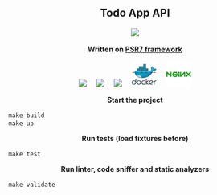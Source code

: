 <h2 align="center">Todo App API</h2>
<p align="center">
    <img width="150px" src="https://user-images.githubusercontent.com/51407990/121008038-f5141080-c7ab-11eb-8c5c-3865e09c6bf1.jpg" />
</p>
<p align="center">
    <b>Written on <a href="https://github.com/Arslanoov/psr-framework">PSR7 framework</a></b> <br /><br />
    <img style="margin-right: 15px" width="70px" src="https://www.php.net/images/logos/new-php-logo.svg" />
    <img style="margin-right: 15px" width="50px" src="https://plugins.jetbrains.com/files/12754/85516/icon/META-INF_pluginIcon.svg" />
    <img style="margin-right: 15px" width="50px" src="https://avatars.githubusercontent.com/u/468401?s=280&v=4" />
    <img style="margin-right: 15px" width="50px" src="https://raw.githubusercontent.com/devicons/devicon/master/icons/docker/docker-original-wordmark.svg" />
    <img width="50px" src="https://raw.githubusercontent.com/devicons/devicon/master/icons/nginx/nginx-original.svg" />
</p>

<p align="center"><b>Start the project</b></p>

    make build
    make up

<p align="center"><b>Run tests (load fixtures before)</b></p>

    make test

<p align="center"><b>Run linter, code sniffer and static analyzers</b></p>

    make validate
